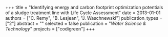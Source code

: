 +++
title = "Identifying energy and carbon footprint optimization potentials of a sludge treatment line with Life Cycle Assessment"
date = 2013-01-01
authors = ["C. Remy", "B. Lesjean", "J. Waschnewski"]
publication_types = ["2"]
abstract = ""
selected = false
publication = "*Water Science & Technology*"
projects = ["codigreen"]
+++

